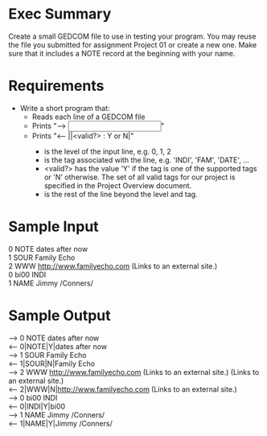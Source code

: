 # Exec Summary
Create a small GEDCOM file to use in testing your program. You may reuse the file you submitted for assignment Project 01 or create a new one. Make sure that it includes a NOTE record at the beginning with your name.

# Requirements
- Write a short program that:
    - Reads each line of a GEDCOM file
    - Prints "--> <input line>"
    - Prints "<-- <level>|<tag>|<valid?> : Y or N|<arguments>"
        - <level> is the level of the input line, e.g. 0, 1, 2
        - <tag> is the tag associated with the line, e.g. 'INDI', 'FAM', 'DATE', ...
        - <valid?> has the value 'Y' if the tag is one of the supported tags or 'N' otherwise.  The set of all valid tags for our project is specified in the Project Overview document.
        - <arguments> is the rest of the line beyond the level and tag.

# Sample Input
0 NOTE dates after now <br/>
1 SOUR Family Echo <br/>
2 WWW http://www.familyecho.com  (Links to an external site.) <br/>
0 bi00 INDI <br/>
1 NAME Jimmy /Conners/

# Sample Output
--> 0 NOTE dates after now <br/>
<-- 0|NOTE|Y|dates after now <br/> 
--> 1 SOUR Family Echo <br/>
<-- 1|SOUR|N|Family Echo <br/>
--> 2 WWW http://www.familyecho.com (Links to an external site.) (Links to an external site.) <br/>
<-- 2|WWW|N|http://www.familyecho.com (Links to an external site.) <br/>
--> 0 bi00 INDI <br/>
<-- 0|INDI|Y|bi00 <br/>
--> 1 NAME Jimmy /Conners/ <br/> 
<-- 1|NAME|Y|Jimmy /Conners/